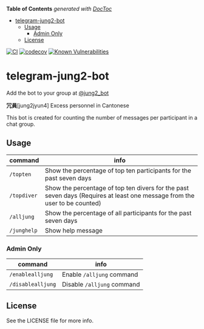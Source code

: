 <!-- START doctoc generated TOC please keep comment here to allow auto update -->
<!-- DON'T EDIT THIS SECTION, INSTEAD RE-RUN doctoc TO UPDATE -->
**Table of Contents**  *generated with [DocToc](https://github.com/thlorenz/doctoc)*

- [telegram-jung2-bot](#telegram-jung2-bot)
  - [Usage](#usage)
    - [Admin Only](#admin-only)
  - [License](#license)

<!-- END doctoc generated TOC please keep comment here to allow auto update -->

[![CI](https://github.com/siutsin/telegram-jung2-bot/actions/workflows/ci.yaml/badge.svg)](https://github.com/siutsin/telegram-jung2-bot/actions/workflows/ci.yaml)
[![codecov](https://codecov.io/gh/siutsin/telegram-jung2-bot/branch/develop/graph/badge.svg?token=0bIxFvEufG)](https://codecov.io/gh/siutsin/telegram-jung2-bot)
[![Known Vulnerabilities](https://snyk.io/test/github/siutsin/telegram-jung2-bot/badge.svg?targetFile=package.json)](https://snyk.io/test/github/siutsin/telegram-jung2-bot?targetFile=package.json)

# telegram-jung2-bot

Add the bot to your group at [@jung2_bot](https://bit.ly/github-jung2bot)

<b>冗員</b>[jung2jyun4] Excess personnel in Cantonese

This bot is created for counting the number of messages per participant in a chat group.

## Usage

|command|info|
|---|---|
|`/topten`|Show the percentage of top ten participants for the past seven days|
|`/topdiver`|Show the percentage of top ten divers for the past seven days (Requires at least one message from the user to be counted)|
|`/alljung`|Show the percentage of all participants for the past seven days|
|`/junghelp`|Show help message|

### Admin Only
|command|info|
|---|---|
|`/enablealljung`|Enable `/alljung` command|
|`/disablealljung`|Disable `/alljung` command|

## License

See the LICENSE file for more info.
